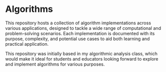 # Algorithms
This repository hosts a collection of algorithm implementations across various applications, designed to tackle a wide range of computational and problem-solving scenarios. Each implementation is documented with its purpose, complexity, and potential use cases to aid both learning and practical application.

This repository was initially based in my algorithmic analysis class, which would make it ideal for students and educators looking forward to explore and implement algorithms for various purposes.
